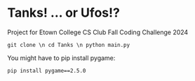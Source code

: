 # Tanks! ... or Ufos!?

Project for Etown College CS Club Fall Coding Challenge 2024

`
git clone \n
cd Tanks \n
python main.py
`

You might have to pip install pygame:

`
pip install pygame==2.5.0
`
